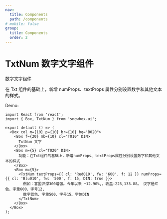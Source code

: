 ```yaml
---
nav:
  title: Components
  path: /components
# mobile: false
group:
  title: Components
  order: 2
---
```


# TxtNum 数字文字组件

数字文字组件

在 Txt 组件的基础上，新增 numProps、textProps 属性分别设置数字和其他文本的样式。

Demo:

```tsx
import React from 'react';
import { Box, TxtNum } from 'snowbox-ui';

export default () => (
  <Box col m={10} p={10} br={10} bg="B020">
    <Box f={20} mb={10} cl="T010" DIN>
      TxtNum 文字
    </Box>
    <Box m={5} cl="T020" DIN>
      功能：在Txt组件的基础上，新增numProps、textProps属性分别设置数字和其他文本的样式
    </Box>
    <Box m={5}>
      <TxtNum textProps={{ cl: 'Red010', fw: '600', f: 12 }} numProps={{ cl: 'Blu010', fw: '500', f: 15, DIN: true }}>
        例如：富国沪深300增强。今年以来 +12.90%,，收益-223,133.88。 汉字是红色、字重600、字号12,
        数字蓝色、字重500、字号15、字体DIN
      </TxtNum>
    </Box>
  </Box>
);
```

<API></API>
